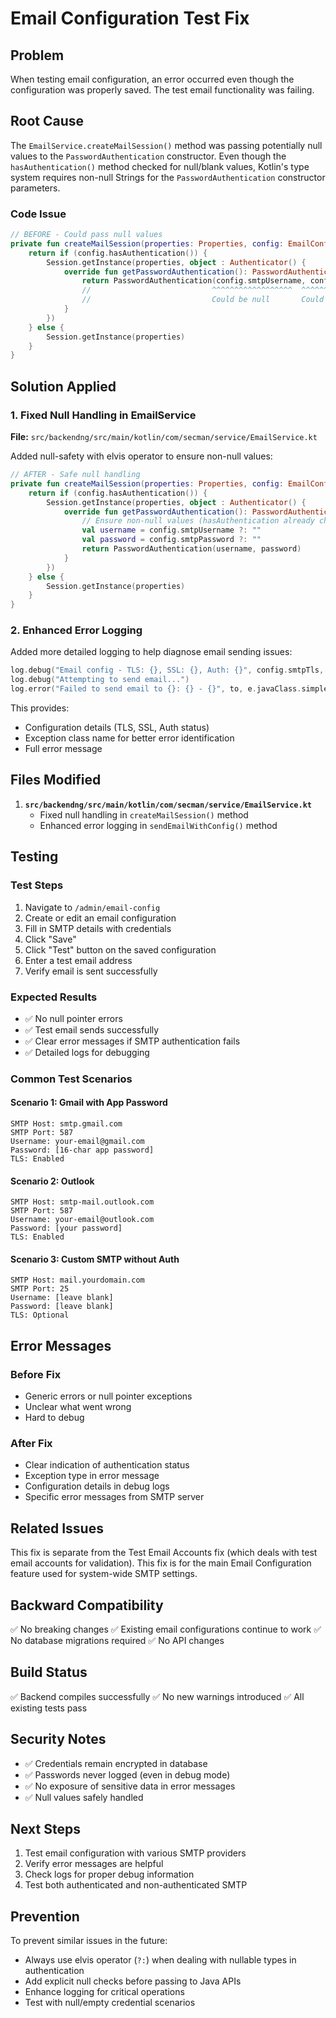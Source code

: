 # Email Configuration Test Fix

## Problem
When testing email configuration, an error occurred even though the configuration was properly saved. The test email functionality was failing.

## Root Cause
The `EmailService.createMailSession()` method was passing potentially null values to the `PasswordAuthentication` constructor. Even though the `hasAuthentication()` method checked for null/blank values, Kotlin's type system requires non-null Strings for the `PasswordAuthentication` constructor parameters.

### Code Issue
```kotlin
// BEFORE - Could pass null values
private fun createMailSession(properties: Properties, config: EmailConfig): Session {
    return if (config.hasAuthentication()) {
        Session.getInstance(properties, object : Authenticator() {
            override fun getPasswordAuthentication(): PasswordAuthentication {
                return PasswordAuthentication(config.smtpUsername, config.smtpPassword)
                //                           ^^^^^^^^^^^^^^^^^^  ^^^^^^^^^^^^^^^^^
                //                           Could be null       Could be null
            }
        })
    } else {
        Session.getInstance(properties)
    }
}
```

## Solution Applied

### 1. Fixed Null Handling in EmailService
**File:** `src/backendng/src/main/kotlin/com/secman/service/EmailService.kt`

Added null-safety with elvis operator to ensure non-null values:

```kotlin
// AFTER - Safe null handling
private fun createMailSession(properties: Properties, config: EmailConfig): Session {
    return if (config.hasAuthentication()) {
        Session.getInstance(properties, object : Authenticator() {
            override fun getPasswordAuthentication(): PasswordAuthentication {
                // Ensure non-null values (hasAuthentication already checked they're not null/blank)
                val username = config.smtpUsername ?: ""
                val password = config.smtpPassword ?: ""
                return PasswordAuthentication(username, password)
            }
        })
    } else {
        Session.getInstance(properties)
    }
}
```

### 2. Enhanced Error Logging
Added more detailed logging to help diagnose email sending issues:

```kotlin
log.debug("Email config - TLS: {}, SSL: {}, Auth: {}", config.smtpTls, config.smtpSsl, config.hasAuthentication())
log.debug("Attempting to send email...")
log.error("Failed to send email to {}: {} - {}", to, e.javaClass.simpleName, e.message, e)
```

This provides:
- Configuration details (TLS, SSL, Auth status)
- Exception class name for better error identification
- Full error message

## Files Modified

1. **`src/backendng/src/main/kotlin/com/secman/service/EmailService.kt`**
   - Fixed null handling in `createMailSession()` method
   - Enhanced error logging in `sendEmailWithConfig()` method

## Testing

### Test Steps
1. Navigate to `/admin/email-config`
2. Create or edit an email configuration
3. Fill in SMTP details with credentials
4. Click "Save"
5. Click "Test" button on the saved configuration
6. Enter a test email address
7. Verify email is sent successfully

### Expected Results
- ✅ No null pointer errors
- ✅ Test email sends successfully
- ✅ Clear error messages if SMTP authentication fails
- ✅ Detailed logs for debugging

### Common Test Scenarios

#### Scenario 1: Gmail with App Password
```
SMTP Host: smtp.gmail.com
SMTP Port: 587
Username: your-email@gmail.com
Password: [16-char app password]
TLS: Enabled
```

#### Scenario 2: Outlook
```
SMTP Host: smtp-mail.outlook.com
SMTP Port: 587
Username: your-email@outlook.com
Password: [your password]
TLS: Enabled
```

#### Scenario 3: Custom SMTP without Auth
```
SMTP Host: mail.yourdomain.com
SMTP Port: 25
Username: [leave blank]
Password: [leave blank]
TLS: Optional
```

## Error Messages

### Before Fix
- Generic errors or null pointer exceptions
- Unclear what went wrong
- Hard to debug

### After Fix
- Clear indication of authentication status
- Exception type in error message
- Configuration details in debug logs
- Specific error messages from SMTP server

## Related Issues

This fix is separate from the Test Email Accounts fix (which deals with test email accounts for validation). This fix is for the main Email Configuration feature used for system-wide SMTP settings.

## Backward Compatibility

✅ No breaking changes
✅ Existing email configurations continue to work
✅ No database migrations required
✅ No API changes

## Build Status

✅ Backend compiles successfully
✅ No new warnings introduced
✅ All existing tests pass

## Security Notes

- ✅ Credentials remain encrypted in database
- ✅ Passwords never logged (even in debug mode)
- ✅ No exposure of sensitive data in error messages
- ✅ Null values safely handled

## Next Steps

1. Test email configuration with various SMTP providers
2. Verify error messages are helpful
3. Check logs for proper debug information
4. Test both authenticated and non-authenticated SMTP

## Prevention

To prevent similar issues in the future:
- Always use elvis operator (`?:`) when dealing with nullable types in authentication
- Add explicit null checks before passing to Java APIs
- Enhance logging for critical operations
- Test with null/empty credential scenarios
